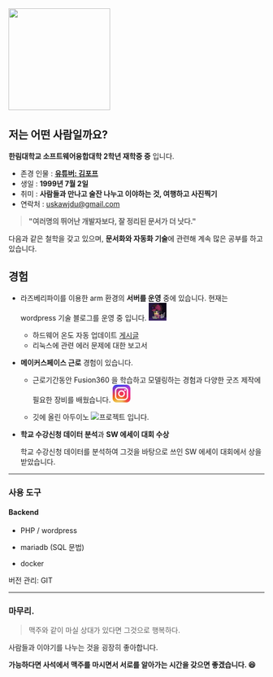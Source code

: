 <img src = C:\Users\uskaw\Desktop\프로필.png width=200 height=200>

## 저는 어떤 사람일까요? 

**한림대학교 소프트웨어융합대학 2학년 재학중 중** 입니다.

- 존경 인물 : [**유튜버: 김포프**](https://www.youtube.com/user/KimPopeTV)
- 생일 : **1999년 7월 2일**
- 취미 : **사람들과 만나고 술잔 나누고 이야하는 것, 여행하고 사진찍기**
- 연락처 : uskawjdu@gmail.com

> **"여러명의 뛰어난 개발자보다, 잘 정리된 문서가 더 낫다."**

다음과 같은 철학을 갖고 있으며, **문서화와 자동화 기술**에 관련해 계속 많은 공부를 하고 있습니다.



## 경험

- 라즈베리파이를 이용한 arm 환경의 **서버를 운영** 중에 있습니다. 현재는 wordpress 기술 블로그를 운영 중 입니다. <a href="http://uskawjdu.iptime.org/"><img src="일러스트.png" alt="일러스트" width=35 height=35 /></a>

  -   하드웨어 온도 자동 업데이트 [게시글](http://uskawjdu.iptime.org/2021/10/24/%EB%9D%BC%EC%A6%88%EB%B2%A0%EB%A6%AC%ED%8C%8C%EC%9D%B44-%EC%98%A8%EB%8F%84/)
  -   리눅스에 관련 에러 문제에 대한 보고서

- **메이커스페이스 근로** 경험이 있습니다.  

  - 근로기간동안 Fusion360 을 학습하고 모델링하는 경험과 다양한 굿즈 제작에 필요한 장비를 배웠습니다. <a href="https://www.instagram.com/namjeong.h/"><img src="./인스타그램 이모티콘.png" alt=인스타그램 width=35 height=35></a>

  - 깃에 올린 아두이노 ![프로젝트]() 입니다.

- **학교 수강신청 데이터 분석**과  **SW 에세이 대회 수상**

  학교 수강신청 데이터를 분석하여 그것을 바탕으로 쓰인 SW 에세이 대회에서 상을 받았습니다.

  

 

-----

### 사용 도구

#### Backend

- PHP / wordpress
- mariadb (SQL 문법)

- docker

버전 관리: GIT



----

### 마무리.

> 맥주와 같이 마실 상대가 있다면 그것으로 행복하다.

사람들과 이야기를 나누는 것을 굉장히 좋아합니다.

**가능하다면 사석에서 맥주를 마시면서 서로를 알아가는 시간을 갖으면 좋겠습니다.  :laughing:**



